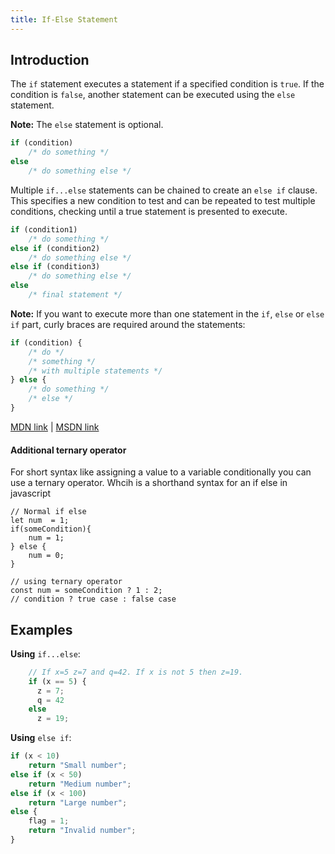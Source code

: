 ```yaml
---
title: If-Else Statement
---
```

## Introduction

The `if` statement executes a statement if a specified condition is `true`. If the condition is `false`, another statement can be executed using the `else` statement.

**Note:** The `else` statement is optional.

```javascript
if (condition)
    /* do something */
else
    /* do something else */
```


Multiple `if...else` statements can be chained to create an `else if` clause. This specifies a new condition to test and can be repeated to test multiple conditions, checking until a true statement is presented to execute.

```javascript
if (condition1)
    /* do something */
else if (condition2)
    /* do something else */
else if (condition3)
    /* do something else */
else
    /* final statement */
```

**Note:** If you want to execute more than one statement in the `if`, `else` or `else if` part, curly braces are required around the statements:

```javascript
if (condition) {
    /* do */
    /* something */
    /* with multiple statements */
} else {
    /* do something */
    /* else */
}
```

<a href='https://developer.mozilla.org/en-US/docs/Web/JavaScript/Reference/Statements/if...else' target='_blank' rel='nofollow'>MDN link</a> | <a href='https://msdn.microsoft.com/en-us/library/85yyde5c.aspx' target='_blank' rel='nofollow'>MSDN link</a>

#### Additional ternary operator
For short syntax like assigning a value to a variable conditionally you can use a ternary operator. Whcih is a shorthand syntax for an if else in javascript
```
// Normal if else
let num  = 1;
if(someCondition){
    num = 1;
} else {
    num = 0;
}

// using ternary operator
const num = someCondition ? 1 : 2;
// condition ? true case : false case
```

## Examples

**Using** `if...else`:
```javascript
    // If x=5 z=7 and q=42. If x is not 5 then z=19.
    if (x == 5) {
      z = 7;
      q = 42
    else
      z = 19;
```

**Using** `else if`:

```javascript
if (x < 10)
    return "Small number";
else if (x < 50)
    return "Medium number";
else if (x < 100)
    return "Large number";
else {
    flag = 1;
    return "Invalid number";
}
```
